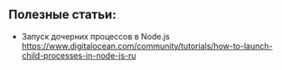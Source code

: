 ## Полезные статьи:

- Запуск дочерних процессов в Node.js
  https://www.digitalocean.com/community/tutorials/how-to-launch-child-processes-in-node-js-ru